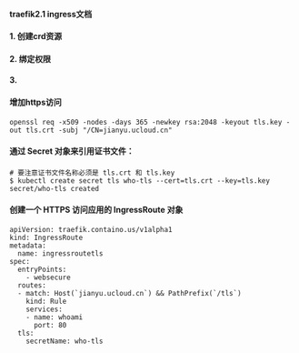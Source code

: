 #### traefik2.1 ingress文档

#### 1. 创建crd资源
#### 2. 绑定权限
#### 3.


#### 增加https访问
```
openssl req -x509 -nodes -days 365 -newkey rsa:2048 -keyout tls.key -out tls.crt -subj "/CN=jianyu.ucloud.cn"

```
#### 通过 Secret 对象来引用证书文件：

```
# 要注意证书文件名称必须是 tls.crt 和 tls.key
$ kubectl create secret tls who-tls --cert=tls.crt --key=tls.key
secret/who-tls created
```
#### 创建一个 HTTPS 访问应用的 IngressRoute 对象

```
apiVersion: traefik.containo.us/v1alpha1
kind: IngressRoute
metadata:
  name: ingressroutetls
spec:
  entryPoints:
    - websecure
  routes:
  - match: Host(`jianyu.ucloud.cn`) && PathPrefix(`/tls`)
    kind: Rule
    services:
    - name: whoami
      port: 80
  tls:
    secretName: who-tls

```
